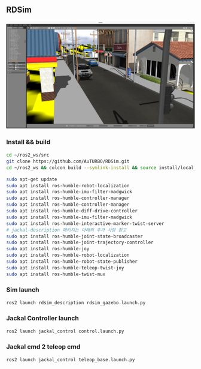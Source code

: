 ## RDSim 

![small_sim_world](./fig/small_sim_world.png)

### Install && build

```bash
cd ~/ros2_ws/src 
git clone https://github.com/AuTURBO/RDSim.git
cd ~/ros2_ws && colcon build --symlink-install && source install/local_setup.bash
```

```bash
sudo apt-get update
sudo apt install ros-humble-robot-localization
sudo apt install ros-humble-imu-filter-madgwick
sudo apt install ros-humble-controller-manager
sudo apt install ros-humble-controller-manager
sudo apt install ros-humble-diff-drive-controller
sudo apt install ros-humble-imu-filter-madgwick
sudo apt install ros-humble-interactive-marker-twist-server
# jackal-description 패키지는 아래의 추가 사항 참고
sudo apt install ros-humble-joint-state-broadcaster
sudo apt install ros-humble-joint-trajectory-controller
sudo apt install ros-humble-joy
sudo apt install ros-humble-robot-localization
sudo apt install ros-humble-robot-state-publisher
sudo apt install ros-humble-teleop-twist-joy
sudo apt install ros-humble-twist-mux
```

### Sim launch

```bash
ros2 launch rdsim_description rdsim_gazebo.launch.py 
```

### Jackal Controller launch

```bash
ros2 launch jackal_control control.launch.py 
```

### Jackal cmd 2 teleop cmd

```bash
ros2 launch jackal_control teleop_base.launch.py 
```
